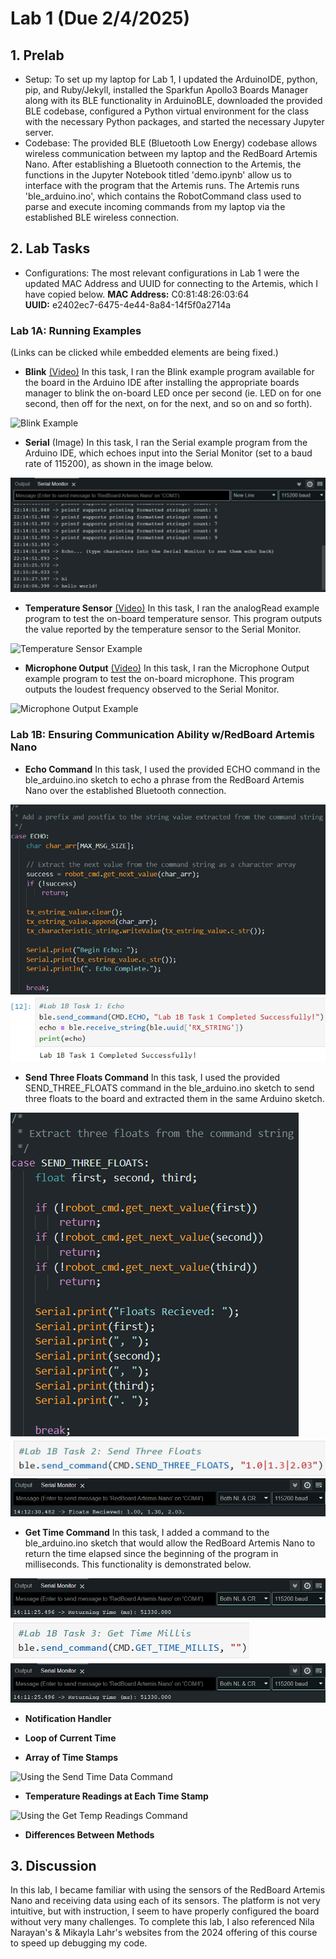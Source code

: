 # Lab 1 (Due 2/4/2025)

## 1. Prelab
* Setup: To set up my laptop for Lab 1, I updated the ArduinoIDE, python, pip, and Ruby/Jekyll, installed the Sparkfun Apollo3 Boards Manager along with its BLE functionality in ArduinoBLE, downloaded the provided BLE codebase, configured a Python virtual environment for the class with the necessary Python packages, and started the necessary Jupyter server.
* Codebase: The provided BLE (Bluetooth Low Energy) codebase allows wireless communication between my laptop and the RedBoard Artemis Nano. After establishing a Bluetooth connection to the Artemis, the functions in the Jupyter Notebook titled 'demo.ipynb' allow us to interface with the program that the Artemis runs. The Artemis runs 'ble_arduino.ino', which contains the RobotCommand class used to parse and execute incoming commands from my laptop via the established BLE wireless connection.

## 2. Lab Tasks
* Configurations: The most relevant configurations in Lab 1 were the updated MAC Address and UUID for connecting to the Artemis, which I have copied below.
      **MAC Address:** C0:81:48:26:03:64 \
      **UUID:** e2402ec7-6475-4e44-8a84-14f5f0a2714a

### Lab 1A: Running Examples
(Links can be clicked while embedded elements are being fixed.)
* **Blink** [(Video)](https://drive.google.com/file/d/1xIzqJUezocPGHhrTWb7VjePoeF5r74GS/view?usp=drive_link)
In this task, I ran the Blink example program available for the board in the Arduino IDE after installing the appropriate boards manager to blink the on-board LED once per second (ie. LED on for one second, then off for the next, on for the next, and so on and so forth).
<img src="https://drive.google.com/file/d/1xIzqJUezocPGHhrTWb7VjePoeF5r74GS/view?usp=drive_link" alt="Blink Example">

* **Serial** (Image)
In this task, I ran the Serial example program from the Arduino IDE, which echoes input into the Serial Monitor (set to a baud rate of 115200), as shown in the image below. 
<img src="images/exSerial.png">

* **Temperature Sensor** [(Video)](https://drive.google.com/file/d/1gojz9QNEUzZ2iIfegu5upLsX2VUIe07e/view?usp=drive_link)
In this task, I ran the analogRead example program to test the on-board temperature sensor. This program outputs the value reported by the temperature sensor to the Serial Monitor. 
<img src="https://drive.google.com/file/d/1gojz9QNEUzZ2iIfegu5upLsX2VUIe07e/view?usp=drive_link" alt="Temperature Sensor Example">
     
* **Microphone Output** [(Video)](https://drive.google.com/file/d/1HumIYP9cOY7PDWdwWlvY7f89ZkB_L09U/view?usp=sharing)
In this task, I ran the Microphone Output example program to test the on-board microphone. This program outputs the loudest frequency observed to the Serial Monitor.
<img src="https://drive.google.com/file/d/1HumIYP9cOY7PDWdwWlvY7f89ZkB_L09U/view?usp=sharing" alt="Microphone Output Example">


### Lab 1B: Ensuring Communication Ability w/RedBoard Artemis Nano
* **Echo Command**
In this task, I used the provided ECHO command in the ble_arduino.ino sketch to echo a phrase from the RedBoard Artemis Nano over the established Bluetooth connection.
<img src="images/1BEchoCode.png" alt="Implementation of Echo Command">
<img src="images/1BEcho.png" alt="Using the Echo Command">

* **Send Three Floats Command**
In this task, I used the provided SEND_THREE_FLOATS command in the ble_arduino.ino sketch to send three floats to the board and extracted them in the same Arduino sketch.
<img src="images/1BThreeFloatsCode.png" alt="Implementing the Send Three Floats Command">
<img src="images/1BThreeFloatsJupy.png" alt="Using the Send Three Floats Command">
<img src="images/1BThreeFloats.png" alt="Output of Send Three Floats Command">

* **Get Time Command**
In this task, I added a command to the ble_arduino.ino sketch that would allow the RedBoard Artemis Nano to return the time elapsed since the beginning of the program in milliseconds. This functionality is demonstrated below.
<img src="images/1BTimeMillis.png" alt="Using the Get Time Millis Command">
<img src="images/1BTimeMillisJupy.png" alt="Using the Send Three Floats Command">
<img src="images/1BTimeMillis.png" alt="Output of the Get Time Millis Command">

* **Notification Handler**

* **Loop of Current Time**

* **Array of Time Stamps**
<img src="images/1BTimeData.png" alt="Using the Send Time Data Command">

* **Temperature Readings at Each Time Stamp**
<img src="images/1BTempReadings.png" alt="Using the Get Temp Readings Command">

* **Differences Between Methods**

## 3. Discussion
In this lab, I became familiar with using the sensors of the RedBoard Artemis Nano and receiving data using each of its sensors. The platform is not very intuitive, but with instruction, I seem to have properly configured the board without very many challenges. To complete this lab, I also referenced Nila Narayan's & Mikayla Lahr's websites from the 2024 offering of this course to speed up debugging my code.
